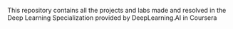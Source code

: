 This repository contains all the projects and labs made and resolved in the Deep Learning Specialization provided by DeepLearning.AI in Coursera
